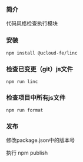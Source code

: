 ### 简介
 代码风格检查执行模块
### 安装
```
npm install @ucloud-fe/linc
```

### 检查已变更（git）js文件
```
npm run linc
```
### 检查项目中所有js文件
```
npm run format
```

### 发布

修改package.json中的版本号

执行 npm publish

